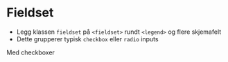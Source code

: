 # Fieldset <mark data-badge="Alfa"></mark>

- Legg klassen `fieldset` på `<fieldset>` rundt `<legend>` og flere skjemafelt
- Dette grupperer typisk `checkbox` eller `radio` inputs

<pre hidden>
<fieldset class="styles.fieldset">
  <legend>Hva foretrekker du?</legend>
  <p>Fellesbeskrivelse</p>
  <mt-field class="styles.field">
    <input type="radio" class="styles.input" name="my-radio" checked />
    <label>Alternativ 1</label>
    <p>Beskrivelse</p>
  </mt-field>
  <mt-field class="styles.field">
    <input type="radio" class="styles.input" name="my-radio" />
    <label>Alternativ 2</label>
    <p>Beskrivelse</p>
  </mt-field>
</fieldset>
</pre>
<Story />

Med checkboxer
<pre hidden>
<fieldset class="styles.fieldset">
  <legend>Hvilke foretrekker du?</legend>
  <p>Fellesbeskrivelse</p>
  <mt-field class="styles.field">
    <input type="checkbox" class="styles.input" name="my-check" checked />
    <label>Alternativ 1</label>
  </mt-field>
  <mt-field class="styles.field">
    <input type="checkbox" class="styles.input" name="my-check" />
    <label>Alternativ 2</label>
  </mt-field>
</fieldset>
</pre>
<Story />